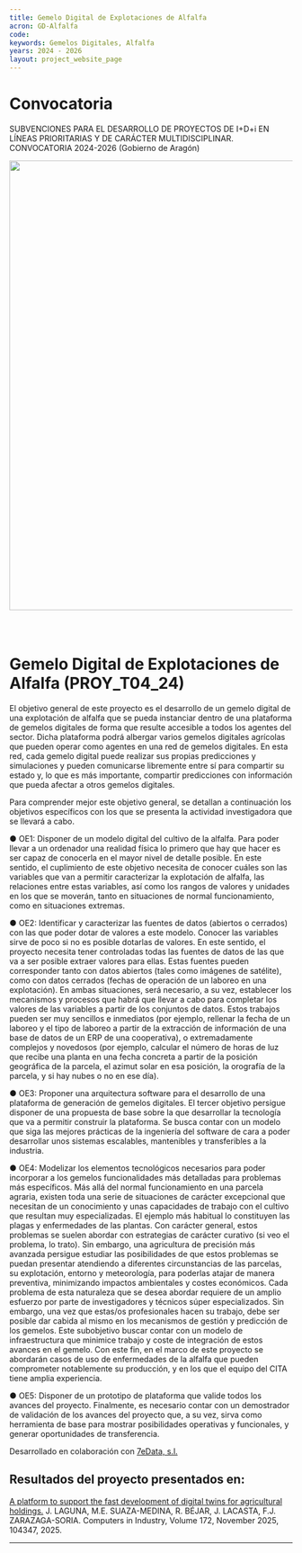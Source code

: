 ```yaml
---
title: Gemelo Digital de Explotaciones de Alfalfa
acron: GD-Alfalfa
code: 
keywords: Gemelos Digitales, Alfalfa
years: 2024 - 2026
layout: project_website_page
---
```



# Convocatoria
SUBVENCIONES PARA EL DESARROLLO DE PROYECTOS DE I+D+i EN LÍNEAS PRIORITARIAS Y DE CARÁCTER MULTIDISCIPLINAR. CONVOCATORIA 2024-2026 (Gobierno de Aragón)


<img src='{{site.baseurl}}/images/other-logos/DGA_Departamento_de_Empleo,_Ciencia_y_Universidades.png' width='800' style="margin-bottom: 40px;">


# Gemelo Digital de Explotaciones de Alfalfa (PROY_T04_24)

El objetivo general de este proyecto es el desarrollo de un gemelo digital de una explotación de alfalfa que se pueda instanciar dentro de una plataforma de gemelos digitales de forma que resulte accesible a todos los agentes del sector. Dicha plataforma podrá albergar varios gemelos digitales agrícolas que pueden operar como agentes en una red de gemelos digitales. En esta red, cada gemelo digital puede realizar sus propias predicciones y simulaciones y pueden comunicarse libremente entre sí para compartir su estado y, lo que es más importante, compartir predicciones con información que pueda afectar a otros gemelos digitales.

Para comprender mejor este objetivo general, se detallan a continuación los objetivos específicos con los que se presenta la actividad investigadora que se llevará a cabo.

●	OE1: Disponer de un modelo digital del cultivo de la alfalfa. Para poder llevar a un ordenador una realidad física lo primero que hay que hacer es ser capaz de conocerla en el mayor nivel de detalle posible. En este sentido, el cuplimiento de este objetivo necesita de conocer cuáles son las variables que van a permitir caracterizar la explotación de alfalfa, las relaciones entre estas variables, así como los rangos de valores y unidades en los que se moverán, tanto en situaciones de normal funcionamiento, como en situaciones extremas.

●	OE2: Identificar y caracterizar las fuentes de datos (abiertos o cerrados) con las que poder dotar de valores a este modelo. Conocer las variables sirve de poco si no es posible dotarlas de valores. En este sentido, el proyecto necesita tener controladas todas las fuentes de datos de las que va a ser posible extraer valores para ellas. Estas fuentes pueden corresponder tanto con datos abiertos (tales como imágenes de satélite), como con datos cerrados (fechas de operación de un laboreo en una explotación). En ambas situaciones, será necesario, a su vez, establecer los mecanismos y procesos que habrá que llevar a cabo para completar los valores de las variables a partir de los conjuntos de datos. Estos trabajos pueden ser muy sencillos e inmediatos (por ejemplo, rellenar la fecha de un laboreo y el tipo de laboreo a partir de la extracción de información de una base de datos de un ERP de una cooperativa), o extremadamente complejos y novedosos (por ejemplo, calcular el número de horas de luz que recibe una planta en una fecha concreta a partir de la posición geográfica de la parcela, el azimut solar en esa posición, la orografía de la parcela, y si hay nubes o no en ese día).  

●	OE3: Proponer una arquitectura software para el desarrollo de una plataforma de generación de gemelos digitales. El tercer objetivo persigue disponer de una propuesta de base sobre la que desarrollar la tecnología que va a permitir construir la plataforma. Se busca contar con un modelo que siga las mejores prácticas de la ingeniería del software de cara a poder desarrollar unos sistemas escalables, mantenibles y transferibles a la industria. 

●	OE4: Modelizar los elementos tecnológicos necesarios para poder incorporar a los gemelos funcionalidades más detalladas para problemas más específicos. Más allá del normal funcionamiento en una parcela agraria, existen toda una serie de situaciones de carácter excepcional que necesitan de un conocimiento y unas capacidades de trabajo con el cultivo que resultan muy especializadas. El ejemplo más habitual lo constituyen las plagas y enfermedades de las plantas. Con carácter general, estos problemas se suelen abordar con estrategias de carácter curativo (si veo el problema, lo trato). Sin embargo, una agricultura de precisión más avanzada persigue estudiar las posibilidades de que estos problemas se puedan presentar atendiendo a diferentes circunstancias de las parcelas, su explotación, entorno y meteorología, para poderlas atajar de manera preventiva, minimizando impactos ambientales y costes económicos. Cada problema de esta naturaleza que se desea abordar requiere de un amplio esfuerzo por parte de investigadores y técnicos súper especializados. Sin embargo, una vez que estas/os profesionales hacen su trabajo, debe ser posible dar cabida al mismo en los mecanismos de gestión y predicción de los gemelos. Este subobjetivo buscar contar con un modelo de infraestructura que minimice trabajo y coste de integración de estos avances en el gemelo. Con este fin, en el marco de este proyecto se abordarán casos de uso de enfermedades de la alfalfa que pueden comprometer notablemente su producción, y en los que el equipo del CITA tiene amplia experiencia.

●	OE5: Disponer de un prototipo de plataforma que valide todos los avances del proyecto. Finalmente, es necesario contar con un demostrador de validación de los avances del proyecto que, a su vez, sirva como herramienta de base para mostrar posibilidades operativas y funcionales, y generar oportunidades de transferencia.

Desarrollado en colaboración con [7eData, s.l.](https://https://7edata.com)
  
Resultados del proyecto presentados en:  
---
[A platform to support the fast development of digital twins for agricultural holdings.](https://doi.org/10.1016/j.compind.2025.104347) J. LAGUNA, M.E. SUAZA-MEDINA, R. BÉJAR, J. LACASTA, F.J. ZARAZAGA-SORIA. Computers in Industry, Volume 172, November 2025, 104347, 2025. 

---
